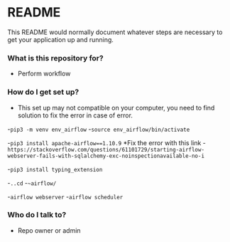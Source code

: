 # README #

This README would normally document whatever steps are necessary to get your application up and running.

### What is this repository for? ###

* Perform workflow

### How do I get set up? ###

* This set up may not compatible on your computer, you need to find solution to fix the error in case of error.


-`pip3 -m venv env_airflow`
-`source env_airflow/bin/activate`

-`pip3 install apache-airflow==1.10.9`
*Fix the error with this link
-`https://stackoverflow.com/questions/61101729/starting-airflow-webserver-fails-with-sqlalchemy-exc-noinspectionavailable-no-i`

-`pip3 install typing_extension`

-`..cd`
-`~airflow/`

-`airflow webserver`
-`airflow scheduler`



### Who do I talk to? ###

* Repo owner or admin
